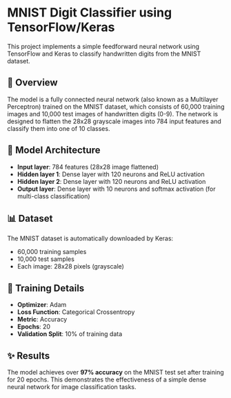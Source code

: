# MNIST Digit Classifier using TensorFlow/Keras

This project implements a simple feedforward neural network using TensorFlow and Keras to classify handwritten digits from the MNIST dataset.

## 📌 Overview

The model is a fully connected neural network (also known as a Multilayer Perceptron) trained on the MNIST dataset, which consists of 60,000 training images and 10,000 test images of handwritten digits (0-9). The network is designed to flatten the 28x28 grayscale images into 784 input features and classify them into one of 10 classes.

## 🧠 Model Architecture

- **Input layer**: 784 features (28x28 image flattened)  
- **Hidden layer 1**: Dense layer with 120 neurons and ReLU activation  
- **Hidden layer 2**: Dense layer with 120 neurons and ReLU activation  
- **Output layer**: Dense layer with 10 neurons and softmax activation (for multi-class classification)

## 📊 Dataset

The MNIST dataset is automatically downloaded by Keras:

- 60,000 training samples  
- 10,000 test samples  
- Each image: 28x28 pixels (grayscale)

## 🧪 Training Details

- **Optimizer**: Adam  
- **Loss Function**: Categorical Crossentropy  
- **Metric**: Accuracy  
- **Epochs**: 20  
- **Validation Split**: 10% of training data

## ✨ Results

The model achieves over **97% accuracy** on the MNIST test set after training for 20 epochs. This demonstrates the effectiveness of a simple dense neural network for image classification tasks.
